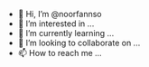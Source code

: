 - 👋 Hi, I’m @noorfannso
- 👀 I’m interested in ...
- 🌱 I’m currently learning ...
- 💞️ I’m looking to collaborate on ...
- 📫 How to reach me ...

<!---
noorfannso/noorfannso is a ✨ special ✨ repository because its `README.md` (this file) appears on your GitHub profile.
You can click the Preview link to take a look at your changes.
--->
